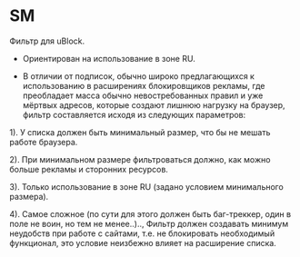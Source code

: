 # SM
Фильтр для uBlock.

- Ориентирован на использование в зоне RU.

- В отличии от подписок, обычно широко предлагающихся к использованию в расширениях блокировщиков рекламы, где преобладает масса обычно невостребованных правил и уже мёртвых адресов, которые создают лишнюю нагрузку на браузер, фильтр составляется исходя из следующих параметров:

1). У списка должен быть минимальный размер, что бы не мешать работе браузера.

2). При минимальном размере фильтроваться должно, как можно больше рекламы и сторонних ресурсов.

3). Только использование в зоне RU (задано условием минимального размера).

4). Самое сложное (по сути для этого должен быть баг-треккер, один в поле не воин, но тем не менее..).., Фильтр должен создавать минимум неудобств при работе с сайтами, т.е. не блокировать необходимый функционал, это условие неизбежно влияет на расширение списка.
